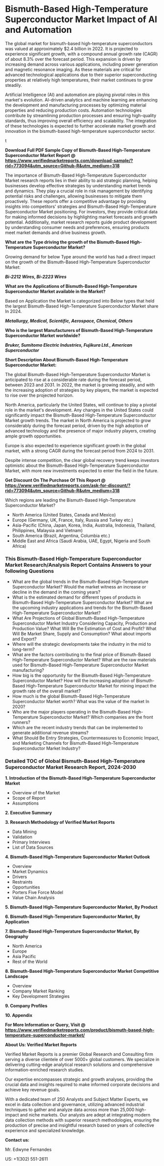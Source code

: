 <meta name="title" content="Global Bismuth-Based High-Temperature Superconductor Market Impact of AI and Automation"><meta name="description" content="The global market for bismuth-based high-temperature superconductors was valued at approximately $2.4 billion in 2022. It is projected to experience significant growth"><meta name="title" content="Bismuth-Based High-Temperature Superconductor Market Size, Share, Scope, Trends, Growth, Opportunities, Analysis, Forecast"><h1>Bismuth-Based High-Temperature Superconductor Market Impact of AI and Automation</h1><p>The global market for bismuth-based high-temperature superconductors was valued at approximately $2.4 billion in 2022. It is projected to experience significant growth, with a compound annual growth rate (CAGR) of about 8.3% over the forecast period. This expansion is driven by increasing demand across various applications, including power generation and magnetic resonance imaging. As these materials are critical for advanced technological applications due to their superior superconducting properties at relatively high temperatures, their market continues to grow steadily.</p><p>Artificial Intelligence (AI) and automation are playing pivotal roles in this market's evolution. AI-driven analytics and machine learning are enhancing the development and manufacturing processes by optimizing material properties and reducing production costs. Automation technologies contribute by streamlining production processes and ensuring high-quality standards, thus improving overall efficiency and scalability. The integration of these technologies is expected to further accelerate market growth and innovation in the bismuth-based high-temperature superconductor sector.</p>t</p><p id="" class=""><strong>Download Full PDF Sample Copy of Bismuth-Based High-Temperature Superconductor Market Report @ <a href="https://www.verifiedmarketreports.com/download-sample/?rid=773094&utm_source=Github-R&utm_medium=318" target="_blank">https://www.verifiedmarketreports.com/download-sample/?rid=773094&utm_source=Github-R&utm_medium=318</a></strong></p><p>The importance of&nbsp;Bismuth-Based High-Temperature Superconductor Market research reports lies in their ability to aid strategic planning, helping businesses develop effective strategies by understanding market trends and dynamics. They play a crucial role in risk management by identifying potential risks and challenges, allowing businesses to mitigate them proactively. These reports offer a competitive advantage by providing insights into competitors' strategies and Bismuth-Based High-Temperature Superconductor Market positioning. For investors, they provide critical data for making informed decisions by highlighting market forecasts and growth potential. Additionally, market research reports guide product development by understanding consumer needs and preferences, ensuring products meet market demands and drive business growth.</p><p><strong>What are the&nbsp;Type driving the growth of the Bismuth-Based High-Temperature Superconductor Market?</strong></p><p id="" class="">Growing demand for below Type around the world has had a direct impact on the growth of the Bismuth-Based High-Temperature Superconductor Market:</p><em><strong>Bi-2212 Wires, Bi-2223 Wires</strong></em></p><strong>What are the&nbsp;Applications&nbsp;of Bismuth-Based High-Temperature Superconductor Market available in the Market?</strong></p><p id="" class="">Based on Application the Market is categorized into Below types that held the largest Bismuth-Based High-Temperature Superconductor Market share In 2024.</p><em><strong>Metallurgy, Medical, Scientific, Aerospace, Chemical, Others</strong></em></p><strong>Who is the largest Manufacturers of Bismuth-Based High-Temperature Superconductor Market worldwide?</strong></p><p><em><strong>Bruker, Sumitomo Electric Industries, Fujikura Ltd., American Superconductor</strong></em></p><p id="" class=""><strong>Short Description About Bismuth-Based High-Temperature Superconductor Market:</strong></p><p>The global Bismuth-Based High-Temperature Superconductor Market is anticipated to rise at a considerable rate during the forecast period, between 2023 and 2031. In 2022, the market is growing steadily, and with the increasing adoption of strategies by key players, the market is expected to rise over the projected horizon.</p><p>North America, particularly the United States, will continue to play a pivotal role in the market's development. Any changes in the United States could significantly impact the Bismuth-Based High-Temperature Superconductor Market growth trends. The market in North America is projected to grow considerably during the forecast period, driven by the high adoption of advanced technology and the presence of major industry players, creating ample growth opportunities.</p><p>Europe is also expected to experience significant growth in the global market, with a strong CAGR during the forecast period from 2024 to 2031.</p><p>Despite intense competition, the clear global recovery trend keeps investors optimistic about the Bismuth-Based High-Temperature Superconductor Market, with more new investments expected to enter the field in the future.</p><p id="" class=""><strong>Get Discount On The Purchase Of This Report @ <a href="https://www.verifiedmarketreports.com/ask-for-discount/?rid=773094&utm_source=Github-R&utm_medium=318" target="_blank">https://www.verifiedmarketreports.com/ask-for-discount/?rid=773094&utm_source=Github-R&utm_medium=318</a></strong></p>Which regions are leading the Bismuth-Based High-Temperature Superconductor Market?</p><ul><li>North America (United States, Canada and Mexico)</li><li>Europe (Germany, UK, France, Italy, Russia and Turkey etc.)</li><li>Asia-Pacific (China, Japan, Korea, India, Australia, Indonesia, Thailand, Philippines, Malaysia and Vietnam)</li><li>South America (Brazil, Argentina, Columbia etc.)</li><li>Middle East and Africa (Saudi Arabia, UAE, Egypt, Nigeria and South Africa)</li></ul><h3 id="" class="">This Bismuth-Based High-Temperature Superconductor Market Research/Analysis Report Contains Answers to your following Questions</h3><ul><li>What are the global trends in the Bismuth-Based High-Temperature Superconductor Market? Would the market witness an increase or decline in the demand in the coming years?</li><li>What is the estimated demand for different types of products in Bismuth-Based High-Temperature Superconductor Market? What are the upcoming industry applications and trends for the Bismuth-Based High-Temperature Superconductor Market?</li><li>What Are Projections of Global Bismuth-Based High-Temperature Superconductor Market Industry Considering Capacity, Production and Production Value? What Will Be the Estimation of Cost and Profit? What Will Be Market Share, Supply and Consumption? What about imports and Export?</li><li>Where will the strategic developments take the industry in the mid to long-term?</li><li>What are the factors contributing to the final price of Bismuth-Based High-Temperature Superconductor Market? What are the raw materials used for Bismuth-Based High-Temperature Superconductor Market manufacturing?</li><li>How big is the opportunity for the Bismuth-Based High-Temperature Superconductor Market? How will the increasing adoption of Bismuth-Based High-Temperature Superconductor Market for mining impact the growth rate of the overall market?</li><li>How much is the global Bismuth-Based High-Temperature Superconductor Market worth? What was the value of the market In 2020?</li><li>Who are the major players operating in the Bismuth-Based High-Temperature Superconductor Market? Which companies are the front runners?</li><li>Which are the recent industry trends that can be implemented to generate additional revenue streams?</li><li>What Should Be Entry Strategies, Countermeasures to Economic Impact, and Marketing Channels for Bismuth-Based High-Temperature Superconductor Market Industry?</li></ul><h3 id="" class="">Detailed TOC of Global Bismuth-Based High-Temperature Superconductor Market Research Report, 2024-2030</h3><p id="" class=""><strong>1. Introduction of the Bismuth-Based High-Temperature Superconductor Market</strong></p><ul><li>Overview of the Market</li><li>Scope of Report</li><li>Assumptions</li></ul><p id="" class=""><strong>2. Executive Summary</strong></p><p id="" class=""><strong>3. Research Methodology of Verified Market Reports</strong></p><ul><li>Data Mining</li><li>Validation</li><li>Primary Interviews</li><li>List of Data Sources</li></ul><p id="" class=""><strong>4. Bismuth-Based High-Temperature Superconductor Market Outlook</strong></p><ul><li>Overview</li><li>Market Dynamics</li><li>Drivers</li><li>Restraints</li><li>Opportunities</li><li>Porters Five Force Model</li><li>Value Chain Analysis</li></ul><p id="" class=""><strong>5. Bismuth-Based High-Temperature Superconductor Market, By Product</strong></p><p id="" class=""><strong>6. Bismuth-Based High-Temperature Superconductor Market, By Application</strong></p><p id="" class=""><strong>7. Bismuth-Based High-Temperature Superconductor Market, By Geography</strong></p><ul><li>North America</li><li>Europe</li><li>Asia Pacific</li><li>Rest of the World</li></ul><p id="" class=""><strong>8. Bismuth-Based High-Temperature Superconductor Market Competitive Landscape</strong></p><ul><li>Overview</li><li>Company Market Ranking</li><li>Key Development Strategies</li></ul><p id="" class=""><strong>9. Company Profiles</strong></p><p id="" class=""><strong>10. Appendix</strong></p><p id="" class=""><strong>For More Information or Query, Visit @ <a href="https://www.verifiedmarketreports.com/product/bismuth-based-high-temperature-superconductor-market/" target="_blank">https://www.verifiedmarketreports.com/product/bismuth-based-high-temperature-superconductor-market/</a></strong></p><p id="" class=""><strong>About Us: Verified Market Reports</strong></p><p id="" class="">Verified Market Reports is a premier Global Research and Consulting firm serving a diverse clientele of over 5000+ global customers. We specialize in delivering cutting-edge analytical research solutions and comprehensive information-enriched research studies.</p><p id="" class="">Our expertise encompasses strategic and growth analyses, providing the crucial data and insights required to make informed corporate decisions and achieve key revenue goals.</p><p id="" class="">With a dedicated team of 250 Analysts and Subject Matter Experts, we excel in data collection and governance, utilizing advanced industrial techniques to gather and analyze data across more than 25,000 high-impact and niche markets. Our analysts are adept at integrating modern data collection methods with superior research methodologies, ensuring the production of precise and insightful research based on years of collective experience and specialized knowledge.</p><p id="" class=""><strong>Contact us:</strong></p><p id="" class="">Mr. Edwyne Fernandes</p><p id="" class="">US: +1(302) 551-2611</p>